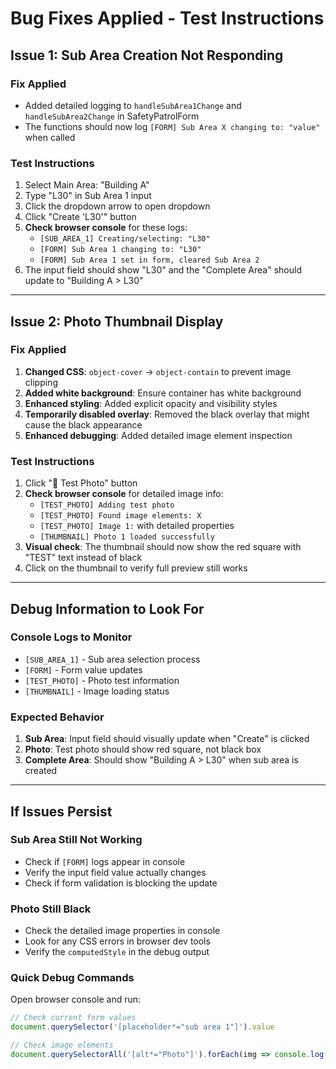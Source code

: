 # Bug Fixes Applied - Test Instructions

## Issue 1: Sub Area Creation Not Responding

### Fix Applied
- Added detailed logging to `handleSubArea1Change` and `handleSubArea2Change` in SafetyPatrolForm
- The functions should now log `[FORM] Sub Area X changing to: "value"` when called

### Test Instructions
1. Select Main Area: "Building A" 
2. Type "L30" in Sub Area 1 input
3. Click the dropdown arrow to open dropdown
4. Click "Create 'L30'" button
5. **Check browser console** for these logs:
   - `[SUB_AREA_1] Creating/selecting: "L30"`
   - `[FORM] Sub Area 1 changing to: "L30"`
   - `[FORM] Sub Area 1 set in form, cleared Sub Area 2`
6. The input field should show "L30" and the "Complete Area" should update to "Building A > L30"

---

## Issue 2: Photo Thumbnail Display

### Fix Applied
1. **Changed CSS**: `object-cover` → `object-contain` to prevent image clipping
2. **Added white background**: Ensure container has white background
3. **Enhanced styling**: Added explicit opacity and visibility styles
4. **Temporarily disabled overlay**: Removed the black overlay that might cause the black appearance
5. **Enhanced debugging**: Added detailed image element inspection

### Test Instructions
1. Click "🧪 Test Photo" button
2. **Check browser console** for detailed image info:
   - `[TEST_PHOTO] Adding test photo`
   - `[TEST_PHOTO] Found image elements: X`
   - `[TEST_PHOTO] Image 1:` with detailed properties
   - `[THUMBNAIL] Photo 1 loaded successfully`
3. **Visual check**: The thumbnail should now show the red square with "TEST" text instead of black
4. Click on the thumbnail to verify full preview still works

---

## Debug Information to Look For

### Console Logs to Monitor
- `[SUB_AREA_1]` - Sub area selection process
- `[FORM]` - Form value updates  
- `[TEST_PHOTO]` - Photo test information
- `[THUMBNAIL]` - Image loading status

### Expected Behavior
1. **Sub Area**: Input field should visually update when "Create" is clicked
2. **Photo**: Test photo should show red square, not black box
3. **Complete Area**: Should show "Building A > L30" when sub area is created

---

## If Issues Persist

### Sub Area Still Not Working
- Check if `[FORM]` logs appear in console
- Verify the input field value actually changes
- Check if form validation is blocking the update

### Photo Still Black
- Check the detailed image properties in console
- Look for any CSS errors in browser dev tools
- Verify the `computedStyle` in the debug output

### Quick Debug Commands
Open browser console and run:
```javascript
// Check current form values
document.querySelector('[placeholder*="sub area 1"]').value

// Check image elements
document.querySelectorAll('[alt*="Photo"]').forEach(img => console.log(img.src.substring(0,50), img.complete))
```
